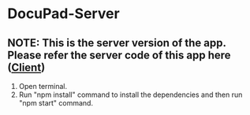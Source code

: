 # DocuPad-Server


## NOTE: This is the server version of the app. Please refer the server code of this app here ([Client](https://github.com/PC-Addict/DocuPad_Client))

1. Open terminal.
2. Run "npm install" command to install the dependencies and then run "npm start" command.
